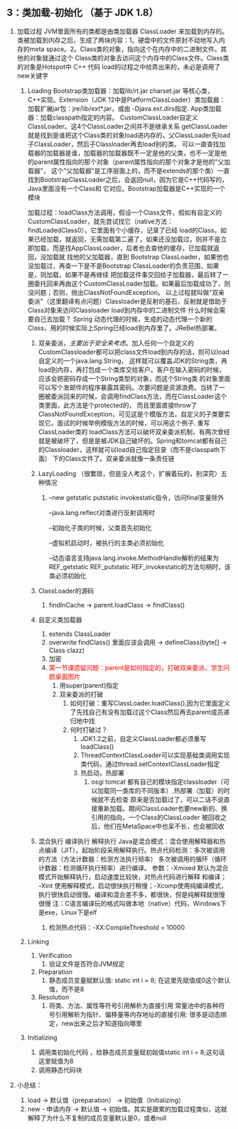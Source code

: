## 3：类加载-初始化 （基于 JDK 1.8）

1. 加载过程
   JVM里面所有的类都是由类加载器 ClassLoader 来加载到内存的。
   类被加载到内存之后，生成了两块内容：1。硬盘中的文件原封不动地写入内存的meta space。2。Class类的对象，指向这个在内存中的二进制文件。其他的对象就通过这个
   Class类的对象去访问这个内存中的Class文件。Class类的对象是Hotspot中 C++ 代码 load的过程之中给弄出来的，未必是调用了new关键字
   1. Loading
      Bootstrap类加载器：加载lib/rt.jar charset.jar 等核心类，C++实现。Extension（JDK 12中是PlatformClassLoader）类加载器：加载扩展jar包：jre/lib/ext*.jar，或由 
      -Djava.ext.dirs指定. App类加载器：加载classpath指定的内容。 CustomClassLoader自定义ClassLoader。这4个ClassLoader之间并不是继承关系
      getClassLoader就是找到是谁把这个Class类的对象load进内存的，父ClassLoader先load子ClassLoader，然后子Classloader再去load别的类。
      可以一直查找加载器的加载器是谁，加载器的加载器既不一定是他的父类，也不一定是他的parent属性指向的那个对象（parent属性指向的那个对象才是他的"父加载器"，
      这个"父加载器"是工序层面上的，而不是extends的那个类）一直找到BootstrapClassLoader之后，会返回null，因为它是C++代码写的，Java里面没有一个Class和
      它对应。Bootstrap加载器是C++实现的一个模块  
      
      加载过程：loadClass方法调用，假设一个Class文件，假如有自定义的CustomClassLoader，就先尝试找它（native方法：findLoadedClass0），它里面有个小缓存，记录了已经
      load的Class，如果已经加载，就返回，无需加载第二遍了，如果还没加载过，则并不是立即加载，而是找AppClassLoader，后者也去查他的缓存，已加载就返回，没加载就
      找他的父加载器，直到 Bootstrap ClassLoader，如果他也没加载过，再查一下是不是Bootstrap ClassLoader的负责范围，如果是，则加载，如果不是再继续
      把加载这件事交回给子加载器，最后转了一圈委托回来再由这个CustomClassLoader加载。如果最后加载成功了，则没问题；否则，抛出ClassNotFoundException。
      以上过程就叫做"双亲委派"（这里翻译有点问题）Classloader是反射的基石，反射就是借助于Class对象来访问Classloader load到内存中的二进制文件 什么时候会需要自己去加载？
      Spring 动态代理的时候，生成的动态代理一个新的Class，用的时候实际上Spring已经load到内存里了。JReBel热部署。
      
      1. 双亲委派，*主要出于安全来考虑*。加入任何一个自定义的CustomClassloader都可以把class文件load到内存的话，则可以load 自定义的一个java.lang.String，
        这样就可以覆盖JDK的String类，再load到内存，再打包成一个类库交给客户。客户在输入密码的时候，应该会把密码存成一个String类型的对象，而这个String类
        的对象里面可以写个发邮件的程序暴露其密码。次要问题是资源浪费。当转了一圈被委派回来的时候，会调用findClass方法，而在ClassLoader这个类里面，此方法是个protected的，
        而且里面直接throw了ClassNotFoundException，可见这是个模版方法，自定义的子类要实现它。面试的时候举例模版方法的时候，可以用这个例子. 重写ClassLoader类的
        loadClass方法可以破坏双亲委派机制，有两次曾经就是被破坏了，但是是被JDK自己破坏的。Spring和tomcat都有自己的Classloader，这样就可以load自己指定目录（而不是classpath下面）
        下的Class文件了。双亲委派就像一条责任链
      
      2. LazyLoading （很繁琐，但是没人考这个，扩展着玩的，别深究）五种情况
      
         1. –new getstatic putstatic invokestatic指令，访问final变量除外
      
            –java.lang.reflect对类进行反射调用时
      
            –初始化子类的时候，父类首先初始化
      
            –虚拟机启动时，被执行的主类必须初始化
      
            –动态语言支持java.lang.invoke.MethodHandle解析的结果为REF_getstatic REF_putstatic REF_invokestatic的方法句柄时，该类必须初始化
      
      3. ClassLoader的源码
      
         1. findInCache -> parent.loadClass -> findClass()
      
      4. 自定义类加载器
      
         1. extends ClassLoader
         2. overwrite findClass() 里面应该会调用 -> defineClass(byte[] -> Class clazz)
         3. 加密
         4. <font color=red>第一节课遗留问题：parent是如何指定的，打破双亲委派，学生问题桌面图片</font>
            1. 用super(parent)指定
            2. 双亲委派的打破
               1. 如何打破：重写ClassLoader.loadClass(),因为它里面定义了先找自己有没有加载过这个Class然后再去parent成员递归地中找
               2. 何时打破过？
                  1. JDK1.2之前，自定义ClassLoader都必须重写loadClass()
                  2. ThreadContextClassLoader可以实现基础类调用实现类代码，通过thread.setContextClassLoader指定
                  3. 热启动，热部署
                     1. osgi tomcat 都有自己的模块指定classloader（可以加载同一类库的不同版本）.热部署（加载）的时候就不去检查
                        原来是否加载过了，可以二话不说直接重新加载。期间ClassLoader也要new新的、换引用的指向，一个Class的ClassLoader
                        被回收之后，他们在MetaSpace中也呆不长，也会被回收
      
      5. 混合执行 编译执行 解释执行
         Java是混合模式：混合使用解释器和热点编译（JIT）。起始阶段采用解释执行。热点代码检测：多次被调用的方法（方法计数器：检测方法执行频率）
         多次被调用的循环（循环计数器：检测循环执行频率）进行编译。 参数：-Xmixed 默认为混合模式开始解释执行，启动速度比较快，对热点代码进行解释
         和编译； -Xint 使用解释模式，启动很快执行稍慢；-Xcomp使用纯编译模式，执行很快启动很慢。编译和混合差不多，都很快，但是纯解释就很慢很慢
         注：C语言编译玩的格式叫做本地（native）代码，Windows下是exe，Linux下是elf
      
         1. 检测热点代码：-XX:CompileThreshold = 10000
      
   2. Linking 
      1. Verification
         1. 验证文件是否符合JVM规定
      2. Preparation
         1. 静态成员变量赋默认值: static int i = 8; 在这里先赋值成0这个默认值，而不是8
      3. Resolution
         1. 将类、方法、属性等符号引用解析为直接引用
            常量池中的各种符号引用解析为指针、偏移量等内存地址的直接引用: 很多是动态绑定，new出来之后才知道指向哪里
      
   3. Initializing
   
      1. 调用类初始化代码 <clinit>，给静态成员变量赋初始值static int i = 8;这句话这里赋值为8
      2. 调用静态代码块
   
2. 小总结：

   1. load -> 默认值（preparation） -> 初始值（Initializing）
   2. new - 申请内存 -> 默认值 -> 初始值。其实是跟累的加载过程类似，这就解释了为什么不复制的成员变量默认是0，或者null